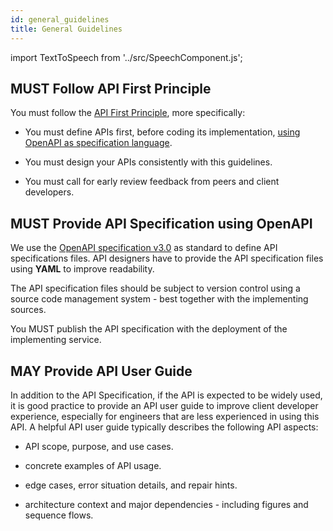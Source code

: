 ```yaml
---
id: general_guidelines
title: General Guidelines
---
```

import TextToSpeech from '../src/SpeechComponent.js';

<TextToSpeech>

## MUST Follow API First Principle

You must follow the [API First Principle](api_design_principles.md#api-first), more specifically:

  - You must define APIs first, before coding its implementation, [using OpenAPI as specification language](#must-provide-api-specification-using-openapi).

  - You must design your APIs consistently with this guidelines.

  - You must call for early review feedback from peers and client developers.

## MUST Provide API Specification using OpenAPI

We use the [OpenAPI specification v3.0](https://www.openapis.org) as standard to define API specifications files. API designers have to provide the API specification files using **YAML** to improve readability.

The API specification files should be subject to version control using a source code management system - best together with the implementing sources.

You MUST publish the API specification with the deployment of the implementing service.

## MAY Provide API User Guide

In addition to the API Specification, if the API is expected to be widely used, it is good practice to provide an API user guide to improve client developer experience, especially for engineers that are less experienced in using this API. A helpful API user guide typically describes the following API aspects:

  - API scope, purpose, and use cases.

  - concrete examples of API usage.

  - edge cases, error situation details, and repair hints.

  - architecture context and major dependencies - including figures and sequence flows.

</TextToSpeech>